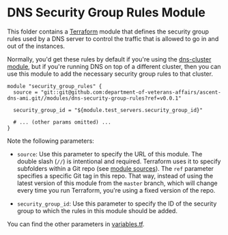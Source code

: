 # DNS Security Group Rules Module

This folder contains a [Terraform](https://www.terraform.io/) module that defines the security group rules used by a 
DNS server to control the traffic that is allowed to go in and out of the instances. 

Normally, you'd get these rules by default if you're using the [dns-cluster module](https://github.com/department-of-veterans-affairs/ascent-dns-ami), but if 
you're running DNS on top of a different cluster, then you can use this module to add the necessary security group 
rules to that cluster. 

```hcl
module "security_group_rules" {
  source = "git::git@github.com:department-of-veterans-affairs/ascent-dns-ami.git//modules/dns-security-group-rules?ref=v0.0.1"

  security_group_id = "${module.test_servers.security_group_id}"
  
  # ... (other params omitted) ...
}
```

Note the following parameters:

* `source`: Use this parameter to specify the URL of this module. The double slash (`//`) is intentional 
  and required. Terraform uses it to specify subfolders within a Git repo (see [module 
  sources](https://www.terraform.io/docs/modules/sources.html)). The `ref` parameter specifies a specific Git tag in 
  this repo. That way, instead of using the latest version of this module from the `master` branch, which 
  will change every time you run Terraform, you're using a fixed version of the repo.

* `security_group_id`: Use this parameter to specify the ID of the security group to which the rules in this module
  should be added.
  
You can find the other parameters in [variables.tf](variables.tf).